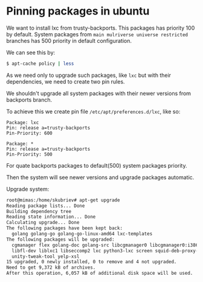 # Pinning packages in ubuntu

We want to install lxc from trusty-backports. This packages has priority 100 by default. System packages from `main mulriverse universe restricted` branches has 500 priority in default configuration.

We can see this by:

```bash
$ apt-cache policy | less
```

As we need only to upgrade such packages, like `lxc` but with their dependencies, we need to create two pin rules.

We shouldn't upgrade all system packages with their newer versions from backports branch.

To achieve this we create pin file `/etc/apt/preferences.d/lxc`, like so:

```
Package: lxc
Pin: release a=trusty-backports
Pin-Priority: 600

Package: *
Pin: release a=trusty-backports
Pin-Priority: 500
```

For quate backports packages to default(500) system packages priority.

Then the system will see newer versions and upgrade packages automatic.

Upgrade system:

```bash
root@mimas:/home/skubriev# apt-get upgrade 
Reading package lists... Done
Building dependency tree       
Reading state information... Done
Calculating upgrade... Done
The following packages have been kept back:
  golang golang-go golang-go-linux-amd64 lxc-templates
The following packages will be upgraded:
  cgmanager flex golang-doc golang-src libcgmanager0 libcgmanager0:i386
  libfl-dev liblxc1 libseccomp2 lxc python3-lxc screen squid-deb-proxy-client
  unity-tweak-tool yelp-xsl
15 upgraded, 0 newly installed, 0 to remove and 4 not upgraded.
Need to get 9,372 kB of archives.
After this operation, 6,057 kB of additional disk space will be used.
```
